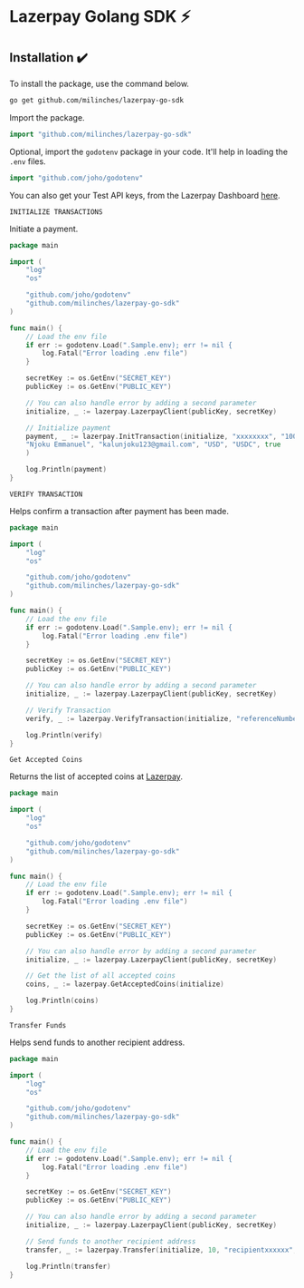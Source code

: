 # Lazerpay Golang SDK ⚡

## Installation ✔️
To install the package, use the command below.

```sh
go get github.com/milinches/lazerpay-go-sdk
```

Import the package.

```go
import "github.com/milinches/lazerpay-go-sdk"
```

Optional, import the `godotenv` package in your code. It'll help in loading the `.env` files.

```go
import "github.com/joho/godotenv"
```

You can also get your Test API keys, from the Lazerpay Dashboard [here](https://dashboard.lazerpay.finance/).

`INITIALIZE TRANSACTIONS`

Initiate a payment.

```go
package main

import (
    "log"
    "os"

    "github.com/joho/godotenv"
    "github.com/milinches/lazerpay-go-sdk"
)

func main() {
    // Load the env file
    if err := godotenv.Load(".Sample.env); err != nil {
        log.Fatal("Error loading .env file")
    }

    secretKey := os.GetEnv("SECRET_KEY")
    publicKey := os.GetEnv("PUBLIC_KEY")

    // You can also handle error by adding a second parameter
    initialize, _ := lazerpay.LazerpayClient(publicKey, secretKey)

    // Initialize payment
    payment, _ := lazerpay.InitTransaction(initialize, "xxxxxxxx", "100", 
    "Njoku Emmanuel", "kalunjoku123@gmail.com", "USD", "USDC", true
    )

    log.Println(payment)
}
```

`VERIFY TRANSACTION`

Helps confirm a transaction after payment has been made.

```go
package main

import (
    "log"
    "os"

    "github.com/joho/godotenv"
    "github.com/milinches/lazerpay-go-sdk"
)

func main() {
    // Load the env file
    if err := godotenv.Load(".Sample.env); err != nil {
        log.Fatal("Error loading .env file")
    }

    secretKey := os.GetEnv("SECRET_KEY")
    publicKey := os.GetEnv("PUBLIC_KEY")

    // You can also handle error by adding a second parameter
    initialize, _ := lazerpay.LazerpayClient(publicKey, secretKey)

    // Verify Transaction
    verify, _ := lazerpay.VerifyTransaction(initialize, "referenceNumberxxxxx")

    log.Println(verify)
}
```

`Get Accepted Coins`

Returns the list of accepted coins at [Lazerpay](https://www.lazerpay.finance/).

```go
package main

import (
    "log"
    "os"

    "github.com/joho/godotenv"
    "github.com/milinches/lazerpay-go-sdk"
)

func main() {
    // Load the env file
    if err := godotenv.Load(".Sample.env); err != nil {
        log.Fatal("Error loading .env file")
    }

    secretKey := os.GetEnv("SECRET_KEY")
    publicKey := os.GetEnv("PUBLIC_KEY")

    // You can also handle error by adding a second parameter
    initialize, _ := lazerpay.LazerpayClient(publicKey, secretKey)

    // Get the list of all accepted coins
    coins, _ := lazerpay.GetAcceptedCoins(initialize)

    log.Println(coins)
}
```

`Transfer Funds`

Helps send funds to another recipient address.

```go
package main

import (
    "log"
    "os"

    "github.com/joho/godotenv"
    "github.com/milinches/lazerpay-go-sdk"
)

func main() {
    // Load the env file
    if err := godotenv.Load(".Sample.env); err != nil {
        log.Fatal("Error loading .env file")
    }

    secretKey := os.GetEnv("SECRET_KEY")
    publicKey := os.GetEnv("PUBLIC_KEY")

    // You can also handle error by adding a second parameter
    initialize, _ := lazerpay.LazerpayClient(publicKey, secretKey)

    // Send funds to another recipient address
    transfer, _ := lazerpay.Transfer(initialize, 10, "recipientxxxxxx", "USDC", "Binance Smart Chain")

    log.Println(transfer)
}
```